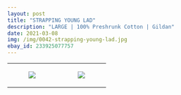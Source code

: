 ```yaml
---
layout: post
title: "STRAPPING YOUNG LAD"
description: "LARGE | 100% Preshrunk Cotton | Gildan"
date: 2021-03-08
img: /img/0042-strapping-young-lad.jpg
ebay_id: 233925077757
---
```




<table style="width:100%;"><tr><td style="vertical-align:top;">
      <figure class="tmblr-full" data-orig-height="2048" data-orig-width="1365" data-orig-src="https://concertshirts.netlify.app/shirts/0042/0042-01.jpg"><img src="https://64.media.tumblr.com/5568ae909c2d85121fffcb658082a65f/dd558e7592bad4eb-a4/s540x810/2ac1481c9de076037d32227a9f512374717c02f5.jpg" data-orig-height="2048" data-orig-width="1365" data-orig-src="https://concertshirts.netlify.app/shirts/0042/0042-01.jpg"/></figure></td>
    <td style="vertical-align:top;">
      <figure class="tmblr-full" data-orig-height="2048" data-orig-width="1365" data-orig-src="https://concertshirts.netlify.app/shirts/0042/0042-02.jpg"><img src="https://64.media.tumblr.com/e79b02726edaa00ad09e4edba85ee387/dd558e7592bad4eb-f7/s540x810/17261e4e5553ad45982cfbc7981537b096ecdb43.jpg" data-orig-height="2048" data-orig-width="1365" data-orig-src="https://concertshirts.netlify.app/shirts/0042/0042-02.jpg"/></figure></td>
  </tr></table>

